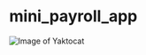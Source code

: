 # mini_payroll_app

![Image of Yaktocat](https://github.com/sergiomsgoncalvs/mini_payroll_app/main/Menu%20principal.png)
